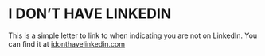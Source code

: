 # I DON’T HAVE LINKEDIN

This is a simple letter to link to when indicating you are not on LinkedIn. You can find it at [idonthavelinkedin.com](https://idonthavelinkedin.com)
